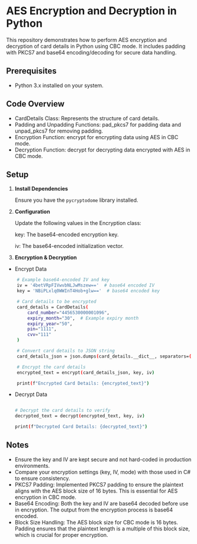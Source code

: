 # AES Encryption and Decryption in Python

This repository demonstrates how to perform AES encryption and decryption of card details in Python using CBC mode. It includes padding with PKCS7 and base64 encoding/decoding for secure data handling.

## Prerequisites

- Python 3.x installed on your system.

## Code Overview

- CardDetails Class: Represents the structure of card details.
- Padding and Unpadding Functions: pad_pkcs7 for padding data and unpad_pkcs7 for removing padding.
- Encryption Function: encrypt for encrypting data using AES in CBC mode.
- Decryption Function: decrypt for decrypting data encrypted with AES in CBC mode.

## Setup

1. **Install Dependencies**

   Ensure you have the `pycryptodome` library installed.


2. **Configuration**

    Update the following values in the Encryption class:

    key: The base64-encoded encryption key.
   
    iv: The base64-encoded initialization vector.

4. **Encryption & Decryption**

- Encrypt Data

```bash
    # Example base64-encoded IV and key
    iv = '4betVRpFIVwvbNLJwMszew=='  # base64 encoded IV
    key = 'NBiPLxlq0WWInT4Hob+glw=='  # base64 encoded key

    # Card details to be encrypted
    card_details = CardDetails(
        card_number="4456530000001096",
        expiry_month="30",  # Example expiry month
        expiry_year="50",
        pin="1111",
        cvv="111"
    )

    # Convert card details to JSON string
    card_details_json = json.dumps(card_details.__dict__, separators=(',', ':'))

    # Encrypt the card details
    encrypted_text = encrypt(card_details_json, key, iv)

    print(f"Encrypted Card Details: {encrypted_text}")

```

- Decrypt Data

    ```bash

    # Decrypt the card details to verify
    decrypted_text = decrypt(encrypted_text, key, iv)

    print(f"Decrypted Card Details: {decrypted_text}")


    ```

## Notes

- Ensure the key and IV are kept secure and not hard-coded in production environments.
- Compare your encryption settings (key, IV, mode) with those used in C# to ensure consistency.
- PKCS7 Padding: Implemented PKCS7 padding to ensure the plaintext aligns with the AES block size of 16 bytes. This is essential for AES encryption in CBC mode.
- Base64 Encoding: Both the key and IV are base64 decoded before use in encryption. The output from the encryption process is base64 encoded.
- Block Size Handling: The AES block size for CBC mode is 16 bytes. Padding ensures that the plaintext length is a multiple of this block size, which is crucial for proper encryption.
